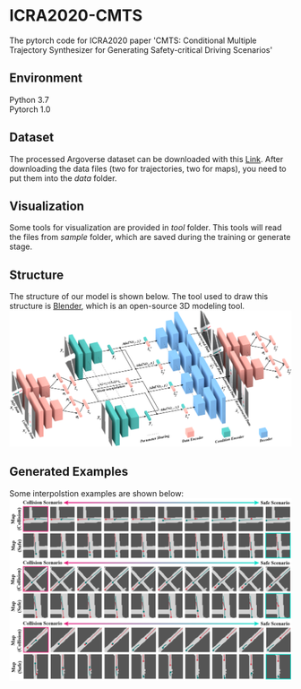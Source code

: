 # ICRA2020-CMTS
The pytorch code for ICRA2020 paper 'CMTS: Conditional Multiple Trajectory Synthesizer for Generating Safety-critical Driving Scenarios'

## Environment
Python 3.7 <br/>
Pytorch 1.0

## Dataset
The processed Argoverse dataset can be downloaded with this [Link](https://drive.google.com/open?id=1ubsosU7TD_Q91vswEfASKGrcrV1htkyt). After downloading the data files (two for trajectories, two for maps), you need to put them into the *data* folder.

## Visualization
Some tools for visualization are provided in *tool* folder. This tools will read the files from *sample* folder, which are saved during the training or generate stage.

## Structure
The structure of our model is shown below. The tool used to draw this structure is [Blender](https://www.blender.org/), which is an open-source 3D modeling tool. 
<br/>
![Alt text](./misc/structure.png)

## Generated Examples
Some interpolstion examples are shown below: 
<br/>
![Alt text](./misc/transfer.png)
